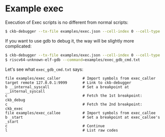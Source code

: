 # Example exec

Execution of Exec scripts is no different from normal scripts:

```sh
$ ckb-debugger --tx-file examples/exec.json --cell-index 0 --cell-type input --script-group-type lock
```

If you want to use gdb to debug it, the way will be slightly more complicated:

```sh
$ ckb-debugger --tx-file examples/exec.json --cell-index 0 --cell-type input --script-group-type lock --mode gdb --gdb-listen 127.0.0.1:9999
$ riscv64-unknown-elf-gdb --command=examples/exec_gdb_cmd.txt
```

Let's see what `exec_gdb_cmd.txt` says:

```text
file examples/exec_caller          # Import symbols from exec_caller
target remote 127.0.0.1:9999       # Link to ckb-debugger
b __internal_syscall               # Set a breakpoint at __internal_syscall
c                                  # Fetch the 1st breakpoint: ckb_debug
c                                  # Fetch the 2nd breakpoint: ckb_exec
file examples/exec_callee          # Import symbols from exec_callee
b _start                           # Set a breakpoint at exec_callee's _start
c                                  # Continue
l                                  # List raw codes
```
